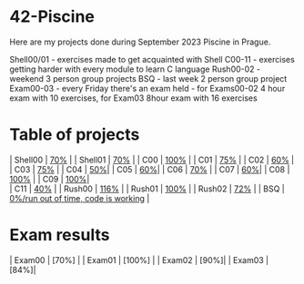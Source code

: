 # 42-Piscine

Here are my projects done during September 2023 Piscine in Prague.

Shell00/01 - exercises made to get acquainted with Shell
C00-11 - exercises getting harder with every module to learn C language
Rush00-02 - weekend 3 person group projects
BSQ - last week 2 person group project
Exam00-03 - every Friday there's an exam held - for Exams00-02 4 hour exam with 10 exercises, for Exam03 8hour exam with 16 exercises

# Table of projects

| Shell00 | [70%](./Shell00) |
| Shell01 |  [70%](./Shell01)  |
| C00 | [100%](./C00) | 
| C01 | [75%](./C01) | 
| C02 | [60%](./C02) | 
| C03 |  [75%](./C03) | 
| C04 |  [50%](./C04)| 
| C05 | [60%](./C05)| 
| C06 | [70%](./C06) | 
| C07 |  [60%](./C07)| 
| C08 | [100%](./C08) |
| C09 |  [100%](./C09)|  
| C11 | [40%](./C11) | 
| Rush00 | [116%](./Rush00) |
| Rush01 | [100%](./Rush01) | 
| Rush02 | [72%](./Rush02) | 
| BSQ | [0%/run out of time, code is working](./BSQ) | 

# Exam results


| Exam00 | [70%] | 
| Exam01 | [100%] |
| Exam02 | [90%]| 
| Exam03 | [84%]| 
